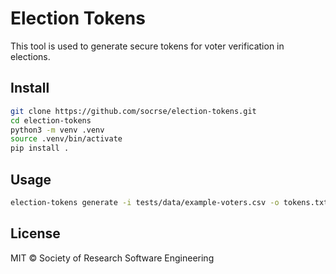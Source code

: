 # Election Tokens

This tool is used to generate secure tokens for voter verification in elections.

## Install

```bash
git clone https://github.com/socrse/election-tokens.git
cd election-tokens
python3 -m venv .venv
source .venv/bin/activate
pip install .
```

## Usage

```bash
election-tokens generate -i tests/data/example-voters.csv -o tokens.txt
```

## License

MIT © Society of Research Software Engineering
